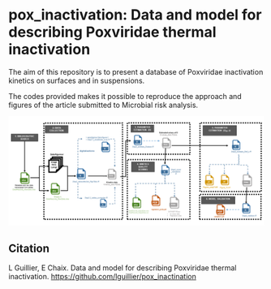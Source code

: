 # pox_inactivation: Data and model for describing Poxviridae thermal inactivation

The aim of this repository is to present a database of Poxviridae inactivation kinetics on surfaces and in suspensions.

The codes provided makes it possible to reproduce the approach and figures of the article submitted to Microbial risk analysis.

<img src='__Github_Figure_Schema2.png' width="800" />

## Citation

L Guillier, E Chaix. Data and model for describing Poxviridae thermal inactivation. https://github.com/lguillier/pox_inactination
